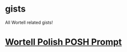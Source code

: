 # gists
All Wortell related gists!

# [Wortell Polish POSH Prompt](https://raw.githubusercontent.com/wortell/gists/main/wortell-polish-posh-prompt.md)
